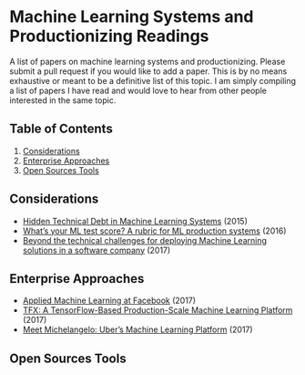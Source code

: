 # Machine Learning Systems and Productionizing Readings
A list of papers on machine learning systems and productionizing. Please submit a pull request if you would like to add a paper. This is by no means exhaustive or meant to be a definitive list of this topic. I am simply compiling a list of papers I have read and would love to hear from other people interested in the same topic.


## <a name='TOC'>Table of Contents</a>

  1. [Considerations](#considerations)
  2. [Enterprise Approaches](#enterprise)
  3. [Open Sources Tools](#open-source)

## <a name='considerations'> Considerations
* [Hidden Technical Debt in Machine Learning Systems](https://papers.nips.cc/paper/5656-hidden-technical-debt-in-machine-learning-systems) (2015)
* [What’s your ML test score? A rubric for ML production systems](https://research.google.com/pubs/pub45742.html) (2016)
* [Beyond the technical challenges for deploying Machine Learning solutions in a software company](https://arxiv.org/abs/1708.02363) (2017)

## <a name='enterprise'> Enterprise Approaches
* [Applied Machine Learning at Facebook](https://research.fb.com/wp-content/uploads/2017/12/hpca-2018-facebook.pdf) (2017)
* [TFX: A TensorFlow-Based Production-Scale Machine Learning Platform](http://www.kdd.org/kdd2017/papers/view/tfx-a-tensorflow-based-production-scale-machine-learning-platform) (2017)
* [Meet Michelangelo: Uber’s Machine Learning Platform](https://eng.uber.com/michelangelo/) (2017)
## <a name='open-source'> Open Sources Tools
